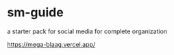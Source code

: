 # sm-guide
 a starter pack for social media for complete organization

 https://mega-blaag.vercel.app/